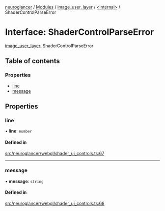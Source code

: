 [neuroglancer](../README.md) / [Modules](../modules.md) / [image\_user\_layer](../modules/image_user_layer.md) / [<internal\>](../modules/image_user_layer._internal_.md) / ShaderControlParseError

# Interface: ShaderControlParseError

[image_user_layer](../modules/image_user_layer.md).[<internal>](../modules/image_user_layer._internal_.md).ShaderControlParseError

## Table of contents

### Properties

- [line](image_user_layer._internal_.ShaderControlParseError.md#line)
- [message](image_user_layer._internal_.ShaderControlParseError.md#message)

## Properties

### line

• **line**: `number`

#### Defined in

[src/neuroglancer/webgl/shader_ui_controls.ts:67](https://github.com/ActiveBrainAtlas2/neuroglancer/blob/540617bc/src/neuroglancer/webgl/shader_ui_controls.ts#L67)

___

### message

• **message**: `string`

#### Defined in

[src/neuroglancer/webgl/shader_ui_controls.ts:68](https://github.com/ActiveBrainAtlas2/neuroglancer/blob/540617bc/src/neuroglancer/webgl/shader_ui_controls.ts#L68)
